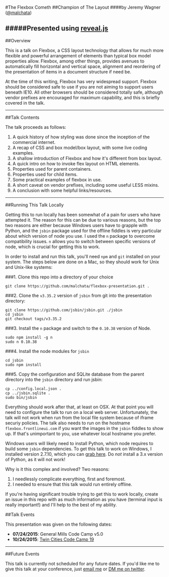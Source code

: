 #The Flexbox Cometh
##Champion of The Layout
####by Jeremy Wagner ([@malchata](http://twitter.com/malchata))

#####Presented using [reveal.js](http://lab.hakim.se/reveal-js)
---

##Overview

This is a talk on Flexbox, a CSS layout technology that allows for much more flexible and powerful arrangement of elements than typical box model properties allow. Flexbox, among other things, provides avenues to automatically fill horizontal and vertical space, alignment and reordering of the presentation of items in a document structure if need be.

At the time of this writing, Flexbox has very widespread support. Flexbox should be considered safe to use if you are not aiming to support users beneath IE10. All other browsers should be considered totally safe, although vendor prefixes are encouraged for maximum capability, and this is briefly covered in the talk.

---

##Talk Contents

The talk proceeds as follows:

1. A quick history of how styling was done since the inception of the commercial internet.
2. A recap of CSS and box model/box layout, with some live coding examples.
3. A shallow introduction of Flexbox and how it's different from box layout.
4. A quick intro on how to invoke flex layout on HTML elements.
5. Properties used for parent containers.
6. Properties used for child items.
7. Some practical examples of flexbox in use.
8. A short caveat on vendor prefixes, including some useful LESS mixins.
9. A conclusion with some helpful links/resources.

---

##Running This Talk Locally

Getting this to run locally has been somewhat of a pain for users who have attempted it. The reason for this can be due to various reasons, but the top two reasons are either because Windows users have to grapple with Python, and the `jsbin` package used for the offline fiddles is very particular about which version of node you use. I used the `n` package to overcome compatibility issues. `n` allows you to switch between specific versions of node, which is crucial for getting this to work.

In order to install and run this talk, you'll need `npm` and `git` installed on your system. The steps below are done on a Mac, so they should work for Unix and Unix-like systems:

###1. Clone this repo into a directory of your choice
```
git clone https://github.com/malchata/flexbox-presentation.git .
```

###2. Clone the `v3.35.2` version of `jsbin` from git into the presentation directory:
```
git clone https://github.com/jsbin/jsbin.git ./jsbin
cd jsbin
git checkout tags/v3.35.2
```

###3. Install the `n` package and switch to the `0.10.38` version of Node.
```
sudo npm install -g n
sudo n 0.10.38
```

###4. Install the node modules for `jsbin`
```
cd jsbin
sudo npm install
```

###5. Copy the configuration and SQLite database from the parent directory into the `jsbin` directory and run jsbin:
```
cp ../config.local.json .
cp ../jsbin.sqlite .
sudo bin/jsbin
```

Everything should work after that, at least on OSX. At that point you will need to configure the talk to run on a local web server. Unfortunately, the talk will not work when run from the local file system because of iframe securiy policies. The talk also needs to run on the hostname `flexbox.frontlineui.com` if you want the images in the `jsbin` fiddles to show up. If that's unimportant to you, use whatever local hostname you prefer.

Windows users will likely need to install Python, which node requires to build some `jsbin` dependencies. To get this talk to work on Windows, I installed version 2.7.10, which you can [grab here](https://www.python.org/downloads/release/python-2710). Do *not* install a 3.x version of Python, as it will not work!

Why is it this complex and involved? Two reasons:

1. I needlessly complicate everything, first and foremost.
2. I needed to ensure that this talk would run entirely offline.

If you're having significant trouble trying to get this to work locally, create an issue in this repo with as much information as you have (terminal input is really important!) and I'll help to the best of my ability.

##Talk Events

This presentation was given on the following dates:

- **07/24/2015**: General Mills Code Camp v5.0
- **10/24/2015**: [Twin Cities Code Camp 19](http://www.twincitiescodecamp.com)

---

##Future Events

This talk is currently not scheduled for any future dates. If you'd like me to give this talk at your conference, just [email me](mailto:jeremy.l.wagner@gmail.com) or [DM me on twitter](https://twitter.com/malchata).